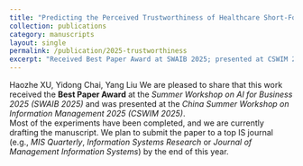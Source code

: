 ```yaml
---
title: "Predicting the Perceived Trustworthiness of Healthcare Short-Form Videos: A Deep Neural Point Process–enhanced Multimodal Learning Approach"
collection: publications
category: manuscripts
layout: single
permalink: /publication/2025-trustworthiness
excerpt: "Received Best Paper Award at SWAIB 2025; presented at CSWIM 2025. Manuscript in progress."
---
```

Haozhe XU, Yidong Chai, Yang Liu
We are pleased to share that this work received the **Best Paper Award** at the *Summer Workshop on AI for Business 2025 (SWAIB 2025)* and was presented at the *China Summer Workshop on Information Management 2025 (CSWIM 2025)*.  
Most of the experiments have been completed, and we are currently drafting the manuscript. We plan to submit the paper to a top IS journal (e.g., *MIS Quarterly*,  *Information Systems Research* or *Journal of Management Information Systems*) by the end of this year.
